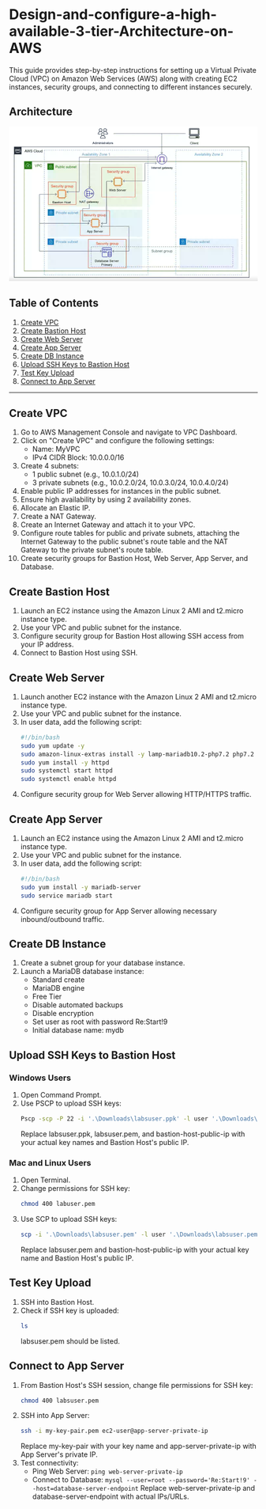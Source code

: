 # Design-and-configure-a-high-available-3-tier-Architecture-on-AWS

This guide provides step-by-step instructions for setting up a Virtual Private Cloud (VPC) on Amazon Web Services (AWS) along with creating EC2 instances, security groups, and connecting to different instances securely.


## Architecture 

![alt text](Tier3Topology.png)

## Table of Contents
1. [Create VPC](#create-vpc)
2. [Create Bastion Host](#create-bastion-host)
3. [Create Web Server](#create-web-server)
4. [Create App Server](#create-app-server)
5. [Create DB Instance](#create-db-instance)
6. [Upload SSH Keys to Bastion Host](#upload-ssh-keys-to-bastion-host)
7. [Test Key Upload](#test-to-make-sure-key-was-uploaded-into-bastion-host)
8. [Connect to App Server](#connect-to-app-server)

---

## Create VPC
1. Go to AWS Management Console and navigate to VPC Dashboard.
2. Click on "Create VPC" and configure the following settings:
   - Name: MyVPC
   - IPv4 CIDR Block: 10.0.0.0/16
3. Create 4 subnets:
   - 1 public subnet (e.g., 10.0.1.0/24)
   - 3 private subnets (e.g., 10.0.2.0/24, 10.0.3.0/24, 10.0.4.0/24)
4. Enable public IP addresses for instances in the public subnet.
5. Ensure high availability by using 2 availability zones.
6. Allocate an Elastic IP.
7. Create a NAT Gateway.
8. Create an Internet Gateway and attach it to your VPC.
9. Configure route tables for public and private subnets, attaching the Internet Gateway to the public subnet's route table and the NAT Gateway to the private subnet's route table.
10. Create security groups for Bastion Host, Web Server, App Server, and Database.

## Create Bastion Host
1. Launch an EC2 instance using the Amazon Linux 2 AMI and t2.micro instance type.
2. Use your VPC and public subnet for the instance.
3. Configure security group for Bastion Host allowing SSH access from your IP address.
4. Connect to Bastion Host using SSH.

## Create Web Server
1. Launch another EC2 instance with the Amazon Linux 2 AMI and t2.micro instance type.
2. Use your VPC and public subnet for the instance.
3. In user data, add the following script:
   ```bash
   #!/bin/bash
   sudo yum update -y
   sudo amazon-linux-extras install -y lamp-mariadb10.2-php7.2 php7.2
   sudo yum install -y httpd
   sudo systemctl start httpd
   sudo systemctl enable httpd
   ```
4. Configure security group for Web Server allowing HTTP/HTTPS traffic.

## Create App Server
1. Launch an EC2 instance using the Amazon Linux 2 AMI and t2.micro instance type.
2. Use your VPC and public subnet for the instance.
3. In user data, add the following script:
   ```bash
   #!/bin/bash
   sudo yum install -y mariadb-server
   sudo service mariadb start
   ```
4. Configure security group for App Server allowing necessary inbound/outbound traffic.

## Create DB Instance
1. Create a subnet group for your database instance.
2. Launch a MariaDB database instance:
   - Standard create
   - MariaDB engine
   - Free Tier
   - Disable automated backups
   - Disable encryption
   - Set user as root with password Re:Start!9
   - Initial database name: mydb

## Upload SSH Keys to Bastion Host
### Windows Users
1. Open Command Prompt.
2. Use PSCP to upload SSH keys:
   ```bash
   Pscp -scp -P 22 -i '.\Downloads\labsuser.ppk' -l user '.\Downloads\labsuser.pem' ec2-user@bastion-host-public-ip:/home/ec2-user
   ```
   Replace labsuser.ppk, labsuser.pem, and bastion-host-public-ip with your actual key names and Bastion Host's public IP.

### Mac and Linux Users
1. Open Terminal.
2. Change permissions for SSH key:
   ```bash
   chmod 400 labuser.pem
   ```
3. Use SCP to upload SSH keys:
   ```bash
   scp -i '.\Downloads\labsuser.pem' -l user '.\Downloads\labsuser.pem' ec2-user@bastion-host-public-ip:/home/ec2-user
   ```
   Replace labsuser.pem and bastion-host-public-ip with your actual key name and Bastion Host's public IP.

## Test Key Upload
1. SSH into Bastion Host.
2. Check if SSH key is uploaded:
   ```bash
   ls
   ```
   labsuser.pem should be listed.

## Connect to App Server
1. From Bastion Host's SSH session, change file permissions for SSH key:
   ```bash
   chmod 400 labsuser.pem
   ```
2. SSH into App Server:
   ```bash
   ssh -i my-key-pair.pem ec2-user@app-server-private-ip
   ```
   Replace my-key-pair with your key name and app-server-private-ip with App Server's private IP.
3. Test connectivity:
   - Ping Web Server: `ping web-server-private-ip`
   - Connect to Database: `mysql --user=root --password='Re:Start!9' --host=database-server-endpoint`
   Replace web-server-private-ip and database-server-endpoint with actual IPs/URLs.


